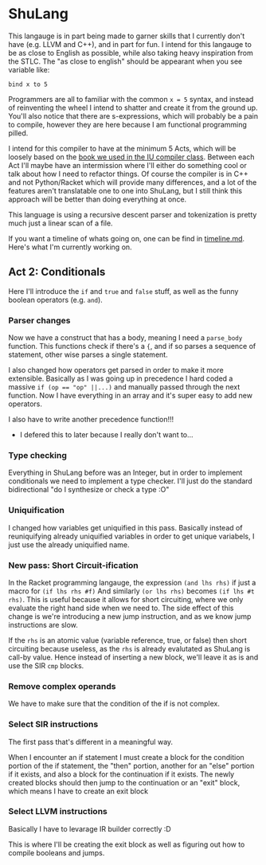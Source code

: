 # ShuLang
This langauge is in part being made to garner skills that I currently don't have (e.g. LLVM and C++), and in part for fun. I intend for this langauge to be as close to English as possible, while also taking heavy inspiration from the STLC. The "as close to english" should be appearant when you see variable like:

```
bind x to 5
```

Programmers are all to familiar with the common `x = 5` syntax, and instead of reinventing the wheel I intend to shatter and create it from the ground up. You'll also notice that there are s-expressions, which will probably be a pain to compile, however they are here because I am functional programming pilled.

I intend for this compiler to have at the minimum 5 Acts, which will be loosely based on the [book we used in the IU compiler class](https://github.com/IUCompilerCourse/Essentials-of-Compilation). Between each Act I'll maybe have an intermission where I'll either do something cool or talk about how I need to refactor things. Of course the compiler is in C++ and not Python/Racket which will provide many differences, and a lot of the features aren't translatable one to one into ShuLang, but I still think this approach will be better than doing everything at once.

This language is using a recursive descent parser and tokenization is pretty much just a linear scan of a file.

If you want a timeline of whats going on, one can be find in [timeline.md](timeline.md). Here's what I'm currently working on.


## Act 2: Conditionals
Here I'll introduce the `if` and `true` and `false` stuff, as well as the funny boolean operators (e.g. `and`).

### Parser changes
Now we have a construct that has a body, meaning I need a `parse_body` function. This functions check if there's a `{`, and if so parses a sequence of statement, other wise parses a single statement.

I also changed how operators get parsed in order to make it more extensible. Basically as I was going up in precedence I hard coded a massive `if (op == "op" ||...)` and manually passed through the next function. Now I have everything in an array and it's super easy to add new operators.

I also have to write another precedence function!!!
- I defered this to later because I really don't want to...

### Type checking
Everything in ShuLang before was an Integer, but in order to implement conditionals we need to implement a type checker. I'll just do the standard bidirectional "do I synthesize or check a type :O"

### Uniquification
I changed how variables get uniquified in this pass. Basically instead of reuniquifying already uniquified variables in order to get unique variabels, I just use the already uniquified name.

### New pass: Short Circuit-ification
In the Racket programming langauge, the expression `(and lhs rhs)` if just a macro for `(if lhs rhs #f)` And similarly `(or lhs rhs)` becomes `(if lhs #t rhs)`. This is useful because it allows for short circuiting, where we only evaluate the right hand side when we need to. The side effect of this change is we're introducing a new jump instruction, and as we know jump instructions are slow. 

If the `rhs` is an atomic value (variable reference, true, or false) then short circuiting because useless, as the `rhs` is already evalutated as ShuLang is call-by value. Hence instead of inserting a new block, we'll leave it as is and use the SIR `cmp` blocks.

### Remove complex operands
We have to make sure that the condition of the if is not complex.

### Select SIR instructions
The first pass that's different in a meaningful way. 

When I encounter an if statement I must create a block for the condition portion of the if statement, the "then" portion, another for an "else" portion if it exists, and also a block for the continuation if it exists. The newly created blocks should then jump to the continuation or an "exit" block, which means I have to create an exit block

### Select LLVM instructions
Basically I have to levarage IR builder correctly :D

This is where I'll be creating the exit block as well as figuring out how to compile booleans and jumps. 
